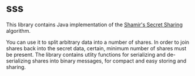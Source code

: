 sss
===

This library contains Java implementation of the [Shamir's Secret Sharing](http://en.wikipedia.org/wiki/Shamir%27s_Secret_Sharing) algorithm.

You can use it to split arbitrary data into a number of shares.
In order to join shares back into the secret data, certain, minimum number of shares must be present.
The library contains utlity functions for serializing and de-serializing shares into binary messages, for compact and easy storing and sharing.
